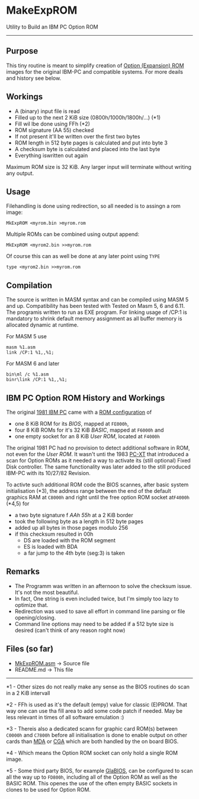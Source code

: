 # MakeExpROM
Utility to Build an IBM PC Option ROM

---

## Purpose

This tiny routine is meant to simplify creation of [Option (Expansion) ROM](https://en.wikipedia.org/wiki/Option_ROM) images for the original IBM-PC and compatible systems. For more deails and history see below.

## Workings

- A (binary) input file is read 
- Filled up to the next 2 KiB size (0800h/1000h/1800h/...) (*1)
- Fill wil lbe done using FFh (*2)
- ROM signature (AA 55) checked
- If not present it'll be written over the first two bytes
- ROM length in 512 byte pages is calculated and put into byte 3
- A checksum byte is calculated and placed into the last byte
- Everything iswritten out again

Maximum ROM size is 32 KiB. Any larger input will terminate without writing any output.


## Usage

Filehandling is done using redirection, so all needed is to assingn a rom image:

`MkExpROM <myrom.bin >myrom.rom` 

Multiple ROMs can be combined using output append:

`MkExpROM <myrom2.bin >>myrom.rom` 

Of course this can as well be done at any later point using `TYPE`

`type <myrom2.bin >>myrom.rom`


## Compilation

The source is written in MASM syntax and can be compiled using MASM 5 and up. Compatibility has been tested with Tested on Masm 5, 6 and 6.11. The programis written to run as EXE program. For linking usage of /CP:1 is mandatory to shrink default memory assignment as all buffer memory is allocated dynamic at runtime.

For MASM 5 use 
````
masm %1.asm
link /CP:1 %1,,%1;

````

For MASM 6 and later
````
bin\ml /c %1.asm 
binr\link /CP:1 %1,,%1;
````

## IBM PC Option ROM History and Workings

The original [1981 IBM PC](https://en.wikipedia.org/wiki/IBM_Personal_Computer) came with a [ROM configuration](https://minuszerodegrees.net/5150/misc/5150%20-%20Memory%20Map%20of%20the%20640%20KB%20to%201%20MB%20Area.jpg) of

- one 8 KiB ROM for its _BIOS_, mapped at `FE000h`,
- four 8 KiB ROMs for it's 32 KiB _BASIC_, mapped at `F6000h` and
- one empty socket for an 8 KiB _User ROM_, located at `F4000h`

The original 1981 PC had no provision to detect additional software in ROM, not even for the _User ROM_. It wasn't unti the 1983 [PC-XT](https://en.wikipedia.org/wiki/IBM_Personal_Computer_XT) that introduced a scan for Option ROMs as it needed a way to activate its (still optional) Fixed Disk controller. The same functionality was later added to the still produced IBM-PC with its 10/27/82 Revision.

To activte such additional ROM code the BIOS scannes, after basic system initialisation (*3), the address range between the end of the default graphics RAM at `C8000h` and right until the free option ROM socket at`F4000h` (*4,5)  for
- a two byte signature  f _AAh 55h_ at a 2 KiB border
- took the following byte as a length in 512 byte pages
- added up all bytes in those pages modulo 256
- if this checksum resulted in 00h
  - DS are loaded with the ROM segment
  - ES is loaded with BDA
  - a far jump to the 4th byte (seg:3) is taken

## Remarks

- The Programm was written in an afternoon to solve the checksum issue. It's not the most beautiful.
- In fact, One string is even included twice, but I'm simply too lazy to optimize that. 
- Redirection was used to save all effort in command line parsing or file opening/closing.
- Command line options may need to be added if a 512 byte size is desired (can't think of any reason roght now)

## Files (so far)

- [MkExpROM.asm](MkExpROM.asm) -> Source file
- README.md -> This file


---

\*1 - Other sizes do not really make any sense as the BIOS routines do scan in a 2 KiB intervall

\*2 - FFh is used as it's the default (empy) value for classic (E)PROM. That way one can use tha fill area to add some code patch if needed. May be less relevant in times of all software emulation :)

\*3 - Thereis also a dedicated scann for graphic card ROM(s) between `C0000h` and `C7800h` before all initialisation is done to enable output on other cards than [MDA](https://en.wikipedia.org/wiki/IBM_Monochrome_Display_Adapter) or [CGA](https://en.wikipedia.org/wiki/Color_Graphics_Adapter) which are both handled by the on board BIOS.

\*4 - Which means the Option ROM socket can only hold a single ROM image.

\*5 - Some third party BIOS, for example [GlaBIOS](https://github.com/640-KB/GLaBIOS), can be configured to scan all the way up to `FD800h`, including all of the Option ROM as well as the BASIC ROM. This openes the use of the often empty BASIC sockets in clones to be used for Option ROM.
